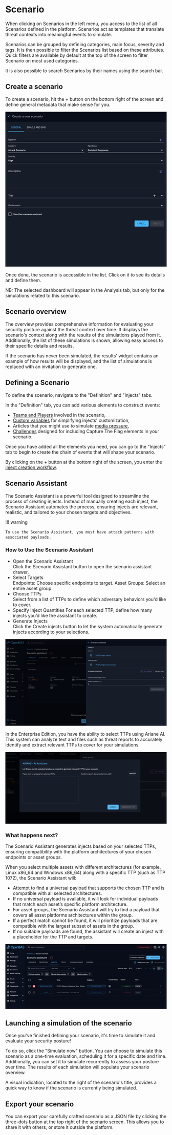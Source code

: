 # Scenario

When clicking on Scenarios in the left menu, you access to the list of all Scenarios defined in the platform. Scenarios act as templates that translate threat contexts into meaningful events to simulate.

Scenarios can be grouped by defining categories, main focus, severity and tags. It is then possible to filter the Scenarios list based on these attributes. Quick filters are available by default at the top of the screen to filter Scenario on most used categories.

It is also possible to search Scenarios by their names using the search bar.

<!-- screenshot du screen de la liste de scenarios -->


## Create a scenario

To create a scenario, hit the + button on the bottom right of the screen and define general metadata that make sense for you. 

![Create a scenario](./scenario/assets/create-scenario.png)

Once done, the scenario is accessible in the list. Click on it to see its details and define them.

NB: The selected dashboard will appear in the Analysis tab, but only for the simulations related to this scenario.


## Scenario overview

The overview provides comprehensive information for evaluating your security posture against the threat context over time. It displays the scenario's context along with the results of the simulations played from it. Additionally, the list of these simulations is shown, allowing easy access to their specific details and results.

If the scenario has never been simulated, the results' widget contains an example of how results will be displayed, and the list of simulations is replaced with an invitation to generate one.

<!-- screenshot de l'overview d'un scenario simulé plusieurs fois -->


## Defining a Scenario

To define the scenario, navigate to the "Definition" and "Injects" tabs.

In the "Definition" tab, you can add various elements to construct events:

- [Teams and Players](people.md) involved in the scenario,
- [Custom variables](components/variables.md) for simplifying injects' customization,
- Articles that you might use to simulate [media pressure](components/media_pressure.md),
- [Challenges](components/challenges.md) designed for including Capture The Flag elements in your scenario.

<!-- screenshot of the Definition screen with elements inside -->

Once you have added all the elements you need, you can go to the "Injects" tab to begin to create the chain of events that will shape your scenario.

By clicking on the + button at the bottom right of the screen, you enter the [inject creation workflow](injects.md#Inject-creation-process).

## Scenario Assistant

The Scenario Assistant is a powerful tool designed to streamline the process of creating injects.
Instead of manually creating each inject, the Scenario Assistant automates the process, ensuring injects are relevant, realistic, and tailored to your chosen targets and objectives.

!!! warning

    To use the Scenario Assistant, you must have attack patterns with associated payloads.

### How to Use the Scenario Assistant
- Open the Scenario Assistant  
Click the Scenario Assistant button to open the scenario assistant drawer.
- Select Targets  
Endpoints: Choose specific endpoints to target.
Asset Groups: Select an entire asset group.
- Choose TTPs  
Select from a list of TTPs to define which adversary behaviors you'd like to cover.
- Specify Inject Quantities
For each selected TTP, define how many injects you’d like the assistant to create.
- Generate Injects  
Click the Create injects button to let the system automatically generate injects according to your selections.

![scenario-assistant-drawer](./scenario/assets/scenario-assistant-drawer.png)

In the Enterprise Edition, you have the ability to select TTPs using Ariane AI.
This system can analyze text and files such as threat reports to accurately identify and extract relevant TTPs to cover for your simulations.

![ariane-scenario-assistant-modal](./scenario/assets/ariane-scenario-assistant-modal.png)

### What happens next?  
The Scenario Assistant generates injects based on your selected TTPs, ensuring compatibility with the platform architectures of your chosen endpoints or asset groups.

When you select multiple assets with different architectures (for example, Linux x86_64 and Windows x86_64) along with a specific TTP (such as TTP 1072), the Scenario Assistant will: 

- Attempt to find a universal payload that supports the chosen TTP and is compatible with all selected architectures.  
- If no universal payload is available, it will look for individual payloads that match each asset’s specific platform architecture.  
- For asset groups, the Scenario Assistant will try to find a payload that covers all asset platforms architectures within the group.  
- If a perfect match cannot be found, it will prioritize payloads that are compatible with the largest subset of assets in the group.  
- If no suitable payloads are found, the assistant will create an inject with a placeholder for the TTP and targets.  
  
![scenario-assistant-injects](./scenario/assets/scenario-assistant-injects.png)

## Launching a simulation of the scenario

Once you've finished defining your scenario, it's time to simulate it and evaluate your security posture!

To do so, click the "Simulate now" button. You can choose to simulate this scenario as a one-time evaluation, scheduling it for a specific date and time. Additionally, you can set it to simulate recurrently to assess your posture over time. The results of each simulation will populate your scenario overview.

A visual indication, located to the right of the scenario's title, provides a quick way to know if the scenario is currently being simulated.


## Export your scenario

You can export your carefully crafted scenario as a JSON file by clicking the three-dots button at the top right of the scenario screen. This allows you to share it with others, or store it outside the platform.
